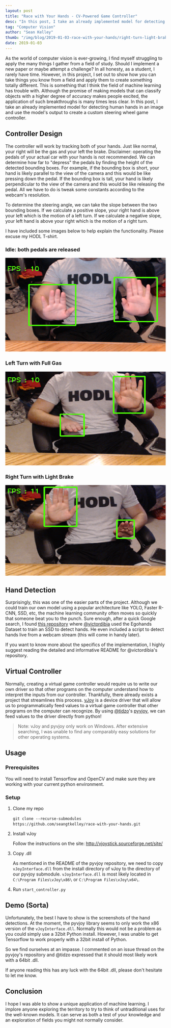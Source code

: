 ```yaml
---
layout: post
title: "Race with Your Hands - CV-Powered Game Controller"
desc: "In this post, I take an already implemented model for detecting human hands in an image and use the model's output to create a custom steering wheel game controller."
tag: "Computer Vision"
author: "Sean Kelley"
thumb: "/img/blog/2019-01-03-race-with-your-hands/right-turn-light-brake.png"
date: 2019-01-03
---
```


As the world of computer vision is ever-growing, I find myself struggling to apply the many things I gather from a field of study. Should I implement a new paper or maybe attempt a challenge? In all honesty, as a student, I rarely have time. However, in this project, I set out to show how you can take things you know from a field and apply them to create something totally different. This is something that I think the field of machine learning has trouble with. Although the promise of making models that can classify objects with a higher degree of accuracy makes people excited, the application of such breakthroughs is many times less clear. In this post, I take an already implemented model for detecting human hands in an image and use the model's output to create a custom steering wheel game controller.

## Controller Design

The controller will work by tracking both of your hands. Just like normal, your right will be the gas and your left the brake. Disclaimer: operating the pedals of your actual car with your hands is not recommended. We can determine how far to "depress" the pedals by finding the height of the detected bounding boxes. For example, if the bounding box is short, your hand is likely parallel to the view of the camera and this would be like pressing down the pedal. If the bounding box is tall, your hand is likely perpendicular to the view of the camera and this would be like releasing the pedal. All we have to do is tweak some constants according to the webcam's resolution.

To determine the steering angle, we can take the slope between the two bounding boxes. If we calculate a positive slope, your right hand is above your left which is the motion of a left turn. If we calculate a negative slope, your left hand is above your right which is the motion of a right turn.

I have included some images below to help explain the functionality. Please excuse my HODL T-shirt.

### Idle: both pedals are released
![png](/img/blog/2019-01-03-race-with-your-hands/idle.png)

### Left Turn with Full Gas
![png](/img/blog/2019-01-03-race-with-your-hands/left-turn-full-gas.png)

### Right Turn with Light Brake
![png](/img/blog/2019-01-03-race-with-your-hands/right-turn-light-brake.png)

## Hand Detection

Surprisingly, this was one of the easier parts of the project. Although we could train our own model using a popular architecture like YOLO, Faster R-CNN, SSD, etc, the machine learning community often moves so quickly that someone beat you to the punch. Sure enough, after a quick Google search, I found [this repository](https://github.com/victordibia/handtracking) where [@victordibia](https://github.com/victordibia) used the Egohands Dataset to train an SSD to detect hands. He even included a script to detect hands live from a webcam stream (this will come in handy later). 

If you want to know more about the specifics of the implementation, I highly suggest reading the detailed and informative README for @victordibia's repository.


## Virtual Controller

Normally, creating a virtual game controller would require us to write our own driver so that other programs on the computer understand how to interpret the inputs from our controller. Thankfully, there already exists a project that streamlines this process. [vJoy](http://vjoystick.sourceforge.net/site/) is a device driver that will allow us to programmatically feed values to a virtual game controller that other programs on the computer can recognize. By using [@tidzo](https://github.com/tidzo)'s [pyvjoy](https://github.com/tidzo/pyvjoy), we can feed values to the driver directly from python!

> Note: vJoy and pyvjoy only work on Windows. After extensive searching, I was unable to find any comparably easy solutions for other operating systems.

## Usage

### Prerequisites

You will need to install Tensorflow and OpenCV and make sure they are working with your current python environment.

### Setup

1. Clone my repo

    `git clone --recurse-submodules https://github.com/seangtkelley/race-with-your-hands.git`

2. Install vJoy

    Follow the instructions on the site: http://vjoystick.sourceforge.net/site/

3. Copy .dll

    As mentioned in the README of the pyvjoy repository, we need to copy `vJoyInterface.dll` from the install directory of vJoy to the directory of our pyvjoy submodule. `vJoyInterface.dll` is most likely located in `C:\Program Files\vJoy\x86\` or `C:\Program Files\vJoy\x64\`.

4. Run `start_controller.py`

## Demo (Sorta)

Unfortunately, the best I have to show is the screenshots of the hand detections. At the moment, the pyvjoy library seems to only work the x86 version of the `vJoyInterface.dll`. Normally this would not be a problem as you could simply use a 32bit Python install. However, I was unable to get Tensorflow to work properly with a 32bit install of Python.

So we find ourselves at an impasse. I commented on an issue thread on the pyvjoy's repository and @tidzo expressed that it should most likely work with a 64bit .dll.

If anyone reading this has any luck with the 64bit .dll, please don't hesitate to let me know.

## Conclusion

I hope I was able to show a unique application of machine learning. I implore anyone exploring the territory to try to think of untraditional uses for the well-known models. It can serve as both a test of your knowledge and an exploration of fields you might not normally consider.
